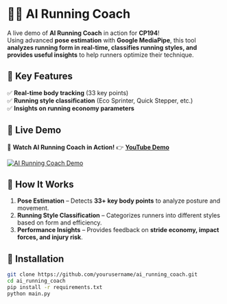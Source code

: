 # 🏃‍♂️ AI Running Coach 

A live demo of **AI Running Coach** in action for **CP194**!  
Using advanced **pose estimation** with **Google MediaPipe**, this tool **analyzes running form in real-time, classifies running styles, and provides useful insights** to help runners optimize their technique.  

## 🎯 Key Features  
✅ **Real-time body tracking** (33 key points)  
✅ **Running style classification** (Eco Sprinter, Quick Stepper, etc.)  
✅ **Insights on running economy parameters**  

## 📸 Live Demo  
🎥 **Watch AI Running Coach in Action!** 👉 [**YouTube Demo**](https://youtu.be/iKnkPSCsl9g)  

[![AI Running Coach Demo](https://img.youtube.com/vi/iKnkPSCsl9g/maxresdefault.jpg)](https://youtu.be/iKnkPSCsl9g)

## 🚀 How It Works  
1. **Pose Estimation** – Detects **33+ key body points** to analyze posture and movement.  
2. **Running Style Classification** – Categorizes runners into different styles based on form and efficiency.  
3. **Performance Insights** – Provides feedback on **stride economy, impact forces, and injury risk**.  

## 🔧 Installation  
```bash
git clone https://github.com/yourusername/ai_running_coach.git
cd ai_running_coach
pip install -r requirements.txt
python main.py


